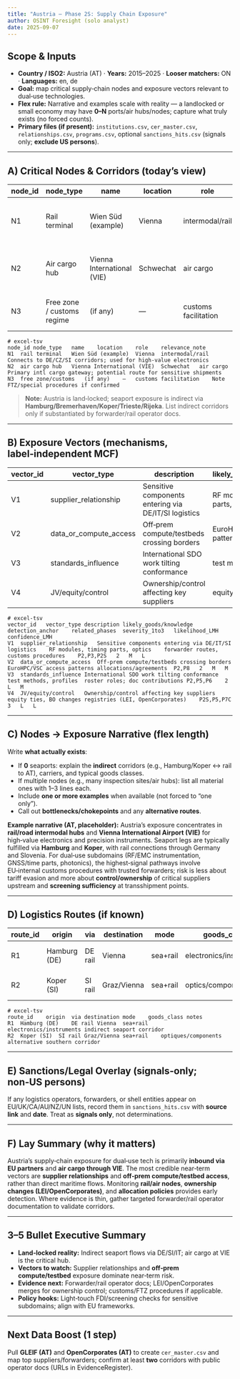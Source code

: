 ```yaml
---
title: "Austria — Phase 2S: Supply Chain Exposure"
author: OSINT Foresight (solo analyst)
date: 2025-09-07
---
```


## Scope & Inputs
- **Country / ISO2:** Austria (AT) · **Years:** 2015–2025 · **Looser matchers:** ON · **Languages:** en, de
- **Goal:** map critical supply‑chain nodes and exposure vectors relevant to dual‑use technologies.
- **Flex rule:** Narrative and examples scale with reality — a landlocked or small economy may have **0–N** ports/air hubs/nodes; capture what truly exists (no forced counts).
- **Primary files (if present):** `institutions.csv`, `cer_master.csv`, `relationships.csv`, `programs.csv`, optional `sanctions_hits.csv` (signals only; **exclude US persons**).

---

## A) Critical Nodes & Corridors (today’s view)

| node_id | node_type | name | location | role | relevance_note |
|---|---|---|---|---|---|
| N1 | Rail terminal | Wien Süd (example) | Vienna | intermodal/rail | Connects to DE/CZ/SI corridors; used for high‑value electronics |
| N2 | Air cargo hub | Vienna International (VIE) | Schwechat | air cargo | Primary intl cargo gateway; potential route for sensitive shipments |
| N3 | Free zone / customs regime | (if any) | — | customs facilitation | Note FTZ/special procedures if confirmed |

```text
# excel-tsv
node_id	node_type	name	location	role	relevance_note
N1	rail terminal	Wien Süd (example)	Vienna	intermodal/rail	Connects to DE/CZ/SI corridors; used for high‑value electronics
N2	air cargo hub	Vienna International (VIE)	Schwechat	air cargo	Primary intl cargo gateway; potential route for sensitive shipments
N3	free zone/customs	(if any)	—	customs facilitation	Note FTZ/special procedures if confirmed
```

> **Note:** Austria is land‑locked; seaport exposure is indirect via **Hamburg/Bremerhaven/Koper/Trieste/Rijeka**. List indirect corridors only if substantiated by forwarder/rail operator docs.

---

## B) Exposure Vectors (mechanisms, label‑independent MCF)

| vector_id | vector_type | description | likely_goods/knowledge | detection_anchor | related_phases | severity_1to3 | likelihood_LMH | confidence_LMH |
|---|---|---|---|---|---|:---:|:---:|:---:|
| V1 | supplier_relationship | Sensitive components entering via DE/IT/SI logistics | RF modules, timing parts, optics | forwarder routes, customs procedures | P2,P3,P2S | 2 | M | L |
| V2 | data_or_compute_access | Off‑prem compute/testbeds crossing borders | EuroHPC/VSC access patterns | allocations/agreements | P2,P8 | 2 | M | M |
| V3 | standards_influence | International SDO work tilting conformance | test methods, profiles | roster roles; doc contributions | P2,P5,P6 | 2 | L | M |
| V4 | JV/equity/control | Ownership/control affecting key suppliers | equity ties, BO changes | registries (LEI, OpenCorporates) | P2S,P5,P7C | 3 | L | L |

```text
# excel-tsv
vector_id	vector_type	description	likely_goods/knowledge	detection_anchor	related_phases	severity_1to3	likelihood_LMH	confidence_LMH
V1	supplier_relationship	Sensitive components entering via DE/IT/SI logistics	RF modules, timing parts, optics	forwarder routes, customs procedures	P2,P3,P2S	2	M	L
V2	data_or_compute_access	Off-prem compute/testbeds crossing borders	EuroHPC/VSC access patterns	allocations/agreements	P2,P8	2	M	M
V3	standards_influence	International SDO work tilting conformance	test methods, profiles	roster roles; doc contributions	P2,P5,P6	2	L	M
V4	JV/equity/control	Ownership/control affecting key suppliers	equity ties, BO changes	registries (LEI, OpenCorporates)	P2S,P5,P7C	3	L	L
```

---

## C) Nodes → Exposure Narrative (flex length)
Write **what actually exists**:
- If **0** seaports: explain the **indirect** corridors (e.g., Hamburg/Koper ↔ rail to AT), carriers, and typical goods classes.
- If multiple nodes (e.g., many inspection sites/air hubs): list all material ones with 1–3 lines each.
- Include **one or more examples** when available (not forced to “one only”).
- Call out **bottlenecks/chokepoints** and any **alternative routes**.

**Example narrative (AT, placeholder):**
Austria’s exposure concentrates in **rail/road intermodal hubs** and **Vienna International Airport (VIE)** for high‑value electronics and precision instruments. Seaport legs are typically fulfilled via **Hamburg** and **Koper**, with rail connections through Germany and Slovenia. For dual‑use subdomains (RF/EMC instrumentation, GNSS/time parts, photonics), the highest‑signal pathways involve EU‑internal customs procedures with trusted forwarders; risk is less about tariff evasion and more about **control/ownership** of critical suppliers upstream and **screening sufficiency** at transshipment points.

---

## D) Logistics Routes (if known)

| route_id | origin | via | destination | mode | goods_class | notes |
|---|---|---|---|---|---|---|
| R1 | Hamburg (DE) | DE rail | Vienna | sea+rail | electronics/instruments | indirect seaport corridor |
| R2 | Koper (SI) | SI rail | Graz/Vienna | sea+rail | optics/components | alternative southern corridor |

```text
# excel-tsv
route_id	origin	via	destination	mode	goods_class	notes
R1	Hamburg (DE)	DE rail	Vienna	sea+rail	electronics/instruments	indirect seaport corridor
R2	Koper (SI)	SI rail	Graz/Vienna	sea+rail	optiques/components	alternative southern corridor
```

---

## E) Sanctions/Legal Overlay (signals‑only; **non‑US persons**)
If any logistics operators, forwarders, or shell entities appear on EU/UK/CA/AU/NZ/UN lists, record them in `sanctions_hits.csv` with **source link** and **date**. Treat as **signals only**, not determinations.

---

## F) Lay Summary (why it matters)
Austria’s supply‑chain exposure for dual‑use tech is primarily **inbound via EU partners** and **air cargo through VIE**. The most credible near‑term vectors are **supplier relationships** and **off‑prem compute/testbed access**, rather than direct maritime flows. Monitoring **rail/air nodes**, **ownership changes (LEI/OpenCorporates)**, and **allocation policies** provides early detection. Where evidence is thin, gather targeted forwarder/rail operator documentation to validate corridors.

---

## 3–5 Bullet Executive Summary
- **Land‑locked reality:** Indirect seaport flows via DE/SI/IT; air cargo at VIE is the critical hub.
- **Vectors to watch:** Supplier relationships and **off‑prem compute/testbed** exposure dominate near‑term risk.
- **Evidence next:** Forwarder/rail operator docs; LEI/OpenCorporates merges for ownership control; customs/FTZ procedures if applicable.
- **Policy hooks:** Light‑touch FDI/screening checks for sensitive subdomains; align with EU frameworks.

---

## Next Data Boost (1 step)
Pull **GLEIF (AT)** and **OpenCorporates (AT)** to create `cer_master.csv` and map top suppliers/forwarders; confirm at least **two** corridors with public operator docs (URLs in EvidenceRegister).
